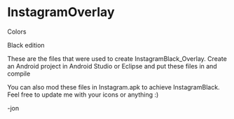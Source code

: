 # InstagramOverlay
Colors

Black edition

These are the files that were used to create InstagramBlack_Overlay. Create an Android project in Android Studio or Eclipse and put these files in and compile

You can also mod these files in Instagram.apk to achieve InstagramBlack. Feel free to update me with your icons or anything :)

-jon
